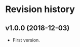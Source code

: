 Revision history
=================================



v1.0.0 (2018-12-03)
---------------------------------

* First version.
